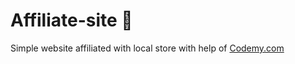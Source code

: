 # Affiliate-site :money_mouth_face:                                                                                                                                                                                                                                                                                                                                                                 
Simple website affiliated with local store
 with help of <a href="http://johnelder.com/">Codemy.com</a>
